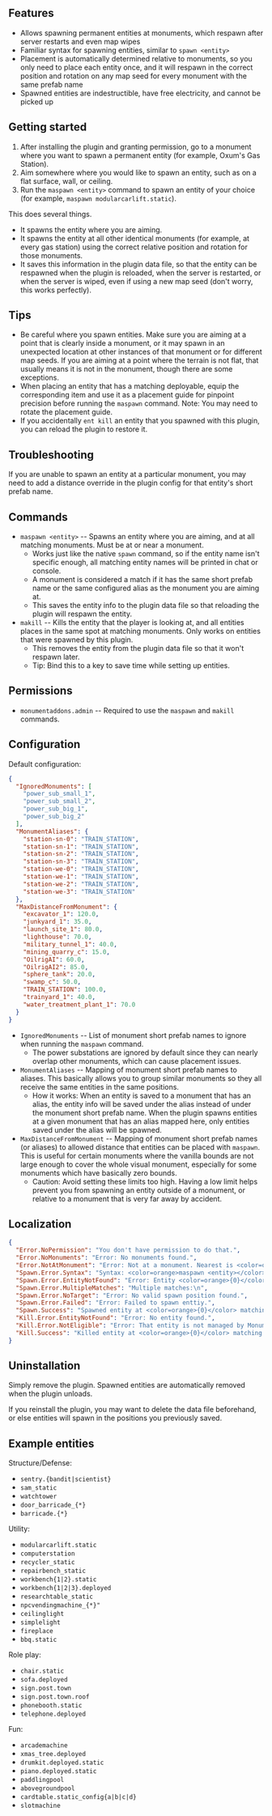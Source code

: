 ## Features

- Allows spawning permanent entities at monuments, which respawn after server restarts and even map wipes
- Familiar syntax for spawning entities, similar to `spawn <entity>`
- Placement is automatically determined relative to monuments, so you only need to place each entity once, and it will respawn in the correct position and rotation on any map seed for every monument with the same prefab name
- Spawned entities are indestructible, have free electricity, and cannot be picked up

## Getting started

1. After installing the plugin and granting permission, go to a monument where you want to spawn a permanent entity (for example, Oxum's Gas Station).
2. Aim somewhere where you would like to spawn an entity, such as on a flat surface, wall, or ceiling.
3. Run the `maspawn <entity>` command to spawn an entity of your choice (for example, `maspawn modularcarlift.static`).

This does several things.
- It spawns the entity where you are aiming.
- It spawns the entity at all other identical monuments (for example, at every gas station) using the correct relative position and rotation for those monuments.
- It saves this information in the plugin data file, so that the entity can be respawned when the plugin is reloaded, when the server is restarted, or when the server is wiped, even if using a new map seed (don't worry, this works perfectly).

## Tips

- Be careful where you spawn entities. Make sure you are aiming at a point that is clearly inside a monument, or it may spawn in an unexpected location at other instances of that monument or for different map seeds. If you are aiming at a point where the terrain is not flat, that usually means it is not in the monument, though there are some exceptions.
- When placing an entity that has a matching deployable, equip the corresponding item and use it as a placement guide for pinpoint precision before running the `maspawn` command. Note: You may need to rotate the placement guide.
- If you accidentally `ent kill` an entity that you spawned with this plugin, you can reload the plugin to restore it.

## Troubleshooting

If you are unable to spawn an entity at a particular monument, you may need to add a distance override in the plugin config for that entity's short prefab name.

## Commands

- `maspawn <entity>` -- Spawns an entity where you are aiming, and at all matching monuments. Must be at or near a monument.
  - Works just like the native `spawn` command, so if the entity name isn't specific enough, all matching entity names will be printed in chat or console.
  - A monument is considered a match if it has the same short prefab name or the same configured alias as the monument you are aiming at.
  - This saves the entity info to the plugin data file so that reloading the plugin will respawn the entity.
- `makill` -- Kills the entity that the player is looking at, and all entities places in the same spot at matching monuments. Only works on entities that were spawned by this plugin.
  - This removes the entity from the plugin data file so that it won't respawn later.
  - Tip: Bind this to a key to save time while setting up entities.

## Permissions

- `monumentaddons.admin` -- Required to use the `maspawn` and `makill` commands.

## Configuration

Default configuration:

```json
{
  "IgnoredMonuments": [
    "power_sub_small_1",
    "power_sub_small_2",
    "power_sub_big_1",
    "power_sub_big_2"
  ],
  "MonumentAliases": {
    "station-sn-0": "TRAIN_STATION",
    "station-sn-1": "TRAIN_STATION",
    "station-sn-2": "TRAIN_STATION",
    "station-sn-3": "TRAIN_STATION",
    "station-we-0": "TRAIN_STATION",
    "station-we-1": "TRAIN_STATION",
    "station-we-2": "TRAIN_STATION",
    "station-we-3": "TRAIN_STATION"
  },
  "MaxDistanceFromMonument": {
    "excavator_1": 120.0,
    "junkyard_1": 35.0,
    "launch_site_1": 80.0,
    "lighthouse": 70.0,
    "military_tunnel_1": 40.0,
    "mining_quarry_c": 15.0,
    "OilrigAI": 60.0,
    "OilrigAI2": 85.0,
    "sphere_tank": 20.0,
    "swamp_c": 50.0,
    "TRAIN_STATION": 100.0,
    "trainyard_1": 40.0,
    "water_treatment_plant_1": 70.0
  }
}
```

- `IgnoredMonuments` -- List of monument short prefab names to ignore when running the `maspawn` command.
  - The power substations are ignored by default since they can nearly overlap other monuments, which can cause placement issues.
- `MonumentAliases` -- Mapping of monument short prefab names to aliases. This basically allows you to group similar monuments so they all receive the same entities in the same positions.
  - How it works: When an entity is saved to a monument that has an alias, the entity info will be saved under the alias instead of under the monument short prefab name. When the plugin spawns entities at a given monument that has an alias mapped here, only entities saved under the alias will be spawned.
- `MaxDistanceFromMonument` -- Mapping of monument short prefab names (or aliases) to allowed distance that entities can be placed with `maspawn`. This is useful for certain monuments where the vanilla bounds are not large enough to cover the whole visual monument, especially for some monuments which have basically zero bounds.
  - Caution: Avoid setting these limits too high. Having a low limit helps prevent you from spawning an entity outside of a monument, or relative to a monument that is very far away by accident.

## Localization

```json
{
  "Error.NoPermission": "You don't have permission to do that.",
  "Error.NoMonuments": "Error: No monuments found.",
  "Error.NotAtMonument": "Error: Not at a monument. Nearest is <color=orange>{0}</color> with distance <color=orange>{1}</color>",
  "Spawn.Error.Syntax": "Syntax: <color=orange>maspawn <entity></color>",
  "Spawn.Error.EntityNotFound": "Error: Entity <color=orange>{0}</color> not found.",
  "Spawn.Error.MultipleMatches": "Multiple matches:\n",
  "Spawn.Error.NoTarget": "Error: No valid spawn position found.",
  "Spawn.Error.Failed": "Error: Failed to spawn enttiy.",
  "Spawn.Success": "Spawned entity at <color=orange>{0}</color> matching monument(s) and saved to data file for monument <color=orange>{1}</color>.",
  "Kill.Error.EntityNotFound": "Error: No entity found.",
  "Kill.Error.NotEligible": "Error: That entity is not managed by Monument Addons.",
  "Kill.Success": "Killed entity at <color=orange>{0}</color> matching monument(s) and removed from data file."
}
```

## Uninstallation

Simply remove the plugin. Spawned entities are automatically removed when the plugin unloads.

If you reinstall the plugin, you may want to delete the data file beforehand, or else entities will spawn in the positions you previously saved.

## Example entities

Structure/Defense:
- `sentry.{bandit|scientist}`
- `sam_static`
- `watchtower`
- `door_barricade_{*}`
- `barricade.{*}`

Utility:
- `modularcarlift.static`
- `computerstation`
- `recycler_static`
- `repairbench_static`
- `workbench{1|2}.static`
- `workbench{1|2|3}.deployed`
- `researchtable_static`
- `npcvendingmachine_{*}"`
- `ceilinglight`
- `simplelight`
- `fireplace`
- `bbq.static`

Role play:
- `chair.static`
- `sofa.deployed`
- `sign.post.town`
- `sign.post.town.roof`
- `phonebooth.static`
- `telephone.deployed`

Fun:
- `arcademachine`
- `xmas_tree.deployed`
- `drumkit.deployed.static`
- `piano.deployed.static`
- `paddlingpool`
- `abovegroundpool`
- `cardtable.static_config{a|b|c|d}`
- `slotmachine`
